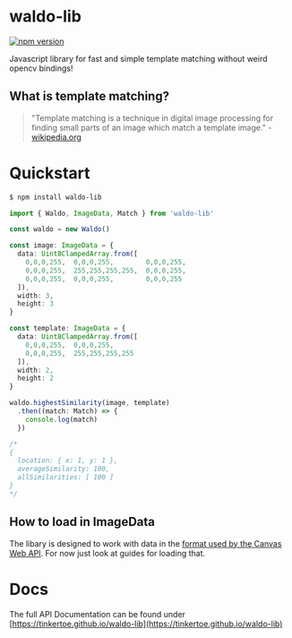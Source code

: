 # waldo-lib

[![npm version](https://badge.fury.io/js/waldo-lib.svg)](https://badge.fury.io/js/waldo-lib)

Javascript library for fast and simple template matching without weird opencv bindings!

## What is template matching?

> "Template matching is a technique in digital image processing for finding small parts of an image which match a template image." - [wikipedia.org](https://en.wikipedia.org/w/index.php?title=Template_matching&oldid=1073414135)

# Quickstart

```bash
$ npm install waldo-lib
```

```typescript
import { Waldo, ImageData, Match } from 'waldo-lib'

const waldo = new Waldo()

const image: ImageData = {
  data: Uint8ClampedArray.from([
    0,0,0,255,  0,0,0,255,        0,0,0,255,
    0,0,0,255,  255,255,255,255,  0,0,0,255, 
    0,0,0,255,  0,0,0,255,        0,0,0,255
  ]),
  width: 3,
  height: 3
}

const template: ImageData = {
  data: Uint8ClampedArray.from([
    0,0,0,255,  0,0,0,255,
    0,0,0,255,  255,255,255,255
  ]),
  width: 2,
  height: 2
}

waldo.highestSimilarity(image, template)
  .then((match: Match) => {
    console.log(match)
  })

/*
{
  location: { x: 1, y: 1 },
  averageSimilarity: 100,
  allSimilarities: [ 100 ]
}
*/
```

## How to load in ImageData

The libary is designed to work with data in the [format used by the Canvas Web API](https://developer.mozilla.org/en-US/docs/Web/API/ImageData). For now just look at guides for loading that.

# Docs
The full API Documentation can be found under [https://tinkertoe.github.io/waldo-lib](https://tinkertoe.github.io/waldo-lib)
